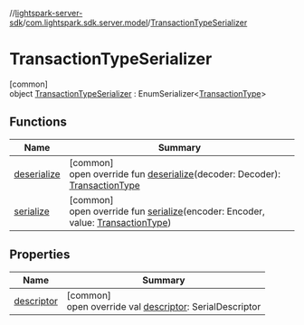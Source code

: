 //[lightspark-server-sdk](../../../index.md)/[com.lightspark.sdk.server.model](../index.md)/[TransactionTypeSerializer](index.md)

# TransactionTypeSerializer

[common]\
object [TransactionTypeSerializer](index.md) : EnumSerializer&lt;[TransactionType](../-transaction-type/index.md)&gt;

## Functions

| Name | Summary |
|---|---|
| [deserialize](../-withdrawal-request-status-serializer/index.md#-119773072%2FFunctions%2F-1086033721) | [common]<br>open override fun [deserialize](../-withdrawal-request-status-serializer/index.md#-119773072%2FFunctions%2F-1086033721)(decoder: Decoder): [TransactionType](../-transaction-type/index.md) |
| [serialize](index.md#1408582276%2FFunctions%2F-1086033721) | [common]<br>open override fun [serialize](index.md#1408582276%2FFunctions%2F-1086033721)(encoder: Encoder, value: [TransactionType](../-transaction-type/index.md)) |

## Properties

| Name | Summary |
|---|---|
| [descriptor](../-withdrawal-request-status-serializer/index.md#-54158242%2FProperties%2F-1086033721) | [common]<br>open override val [descriptor](../-withdrawal-request-status-serializer/index.md#-54158242%2FProperties%2F-1086033721): SerialDescriptor |
